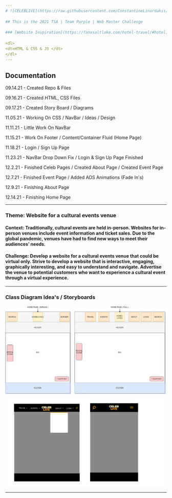 ```yaml
---
# ![CELEBLIVE](https://raw.githubusercontent.com/ConstantineLinardakis/TSA-Webmaster-Challenge/main/src/assets/CelebLive.png)

## This is the 2021 TSA | Team Purple | Web Master Challenge

### [Website Inspiration](https://fanxsaltlake.com/hotel-travel/#hotel)

<dl>
<dt>HTML & CSS & JS </dt>
</dl>
---
```


## Documentation

09.14.21 - Created Repo & Files

09.16.21 - Created HTML, CSS Files

09.17.21 - Created Story Board / Diagrams

11.05.21 - Working On CSS / NavBar / Ideas / Design

11.11.21 - Little Work On NavBar

11.15.21 - Work On Footer / Content/Container Fluid (Home Page)

11.18.21 - Login / Sign Up Page

11.23.21 - NavBar Drop Down Fix / Login & Sign Up Page Finished

12.2.21 - Finished Celeb Pages / Created About Page / Created Event Page

12.7.21 - Finished Event Page / Added AOS Animations (Fade In's)

12.9.21 - Finishing About Page

12.14.21 - Finishing Home Page

---

### Theme: Website for a cultural events venue

#### Context: Traditionally, cultural events are held in-person. Websites for in-person venues include event information and ticket sales. Due to the global pandemic, venues have had to find new ways to meet their audiences’ needs.

#### Challenge: Develop a website for a cultural events venue that could be virtual only. Strive to develop a website that is interactive, engaging, graphically interesting, and easy to understand and navigate. Advertise the venue to potential customers who want to experience a cultural event through a virtual experience.

---

### Class Diagram Idea's / Storyboards

<img src="https://raw.githubusercontent.com/ConstantineLinardakis/TSA-Webmaster-Challenge/main/doc/Website%20Diagrams.png">
<img src="https://raw.githubusercontent.com/ConstantineLinardakis/TSA-Webmaster-Challenge/main/doc/CelebLive.png">

---

